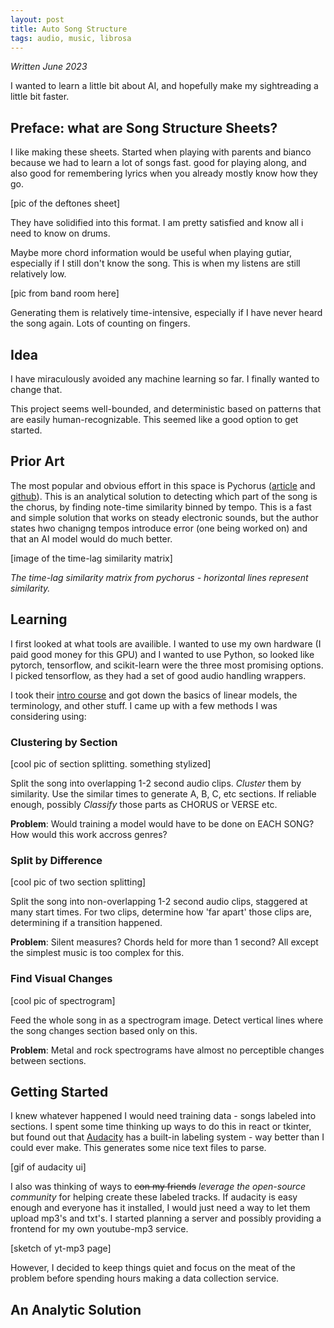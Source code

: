 ```yaml
---
layout: post
title: Auto Song Structure
tags: audio, music, librosa
---
```


*Written June 2023*

I wanted to learn a little bit about AI, and hopefully make my sightreading a little bit faster.

## Preface: what are Song Structure Sheets?

I like making these sheets. Started when playing with parents and bianco because we had to learn a lot of songs fast. good for playing along, and also good for remembering lyrics when you already mostly know how they go.

[pic of the deftones sheet]

They have solidified into this format. I am pretty satisfied and know all i need to know on drums. 

Maybe more chord information would be useful when playing gutiar, especially if I still don't know the song. This is when my listens are still relatively low.

[pic from band room here]

Generating them is relatively time-intensive, especially if I have never heard the song again. Lots of counting on fingers.

## Idea

I have miraculously avoided any machine learning so far. I finally wanted to change that.

This project seems well-bounded, and deterministic based on patterns that are easily human-recognizable. This seemed like a good option to get started.





## Prior Art

The most popular and obvious effort in this space is Pychorus ([article](https://towardsdatascience.com/finding-choruses-in-songs-with-python-a925165f94a8) and [github](https://github.com/vivjay30/pychorus)). This is an analytical solution to detecting which part of the song is the chorus, by finding note-time similarity binned by tempo. This is a fast and simple solution that works on steady electronic sounds, but the author states hwo chanigng tempos introduce error (one being worked on) and that an AI model would do much better.

[image of the time-lag similarity matrix]

*The time-lag similarity matrix from pychorus - horizontal lines represent similarity.*

## Learning

I first looked at what tools are availible. I wanted to use my own hardware (I paid good money for this GPU) and I wanted to use Python, so looked like pytorch, tensorflow, and scikit-learn were the three most promising options. I picked tensorflow, as they had a set of good audio handling wrappers.

I took their [intro course]() and got down the basics of linear models, the terminology, and other stuff. I came up with a few methods I was considering using:

### Clustering by Section

[cool pic of section splitting. something stylized]

Split the song into overlapping 1-2 second audio clips. *Cluster* them by similarity. Use the similar times to generate A, B, C, etc sections. If reliable enough, possibly *Classify* those parts as CHORUS or VERSE etc.

**Problem**: Would training a model would have to be done on EACH SONG? How would this work accross genres?

### Split by Difference

[cool pic of two section splitting]

Split the song into non-overlapping 1-2 second audio clips, staggered at many start times. For two clips, determine how 'far apart' those clips are, determining if a transition happened.

**Problem**: Silent measures? Chords held for more than 1 second? All except the simplest music is too complex for this.

### Find Visual Changes

[cool pic of spectrogram]

Feed the whole song in as a spectrogram image. Detect vertical lines where the song changes section based only on this. 

**Problem**: Metal and rock spectrograms have almost no perceptible changes between sections.


## Getting Started

I knew whatever happened I would need training data - songs labeled into sections. I spent some time thinking up ways to do this in react or tkinter, but found out that [Audacity]() has a built-in labeling system - way better than I could ever make. This generates some nice text files to parse.

[gif of audacity ui]

I also was thinking of ways to ~~con my friends~~ *leverage the open-source community* for helping create these labeled tracks. If audacity is easy enough and everyone has it installed, I would just need a way to let them upload mp3's and txt's. I started planning a server and possibly providing a frontend for my own youtube-mp3 service. 

[sketch of yt-mp3 page]

However, I decided to keep things quiet and focus on the meat of the problem before spending hours making a data collection service.

## An Analytic Solution

